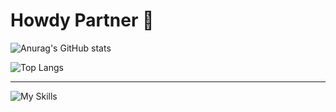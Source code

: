 # Howdy Partner 👾 
![Anurag's GitHub stats](https://github-readme-stats.vercel.app/api?username=sherifElhabibi&theme=aura&show_icons=true) 



![Top Langs](https://github-readme-stats.vercel.app/api/top-langs/?username=sherifElhabibi&theme=aura&layout=compact?)

<hr>

![My Skills](https://skillicons.dev/icons?i=c,cpp,js,html,css,jquery,bootstrap,sass&theme=light)

